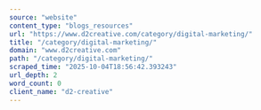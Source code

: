 ```yaml
---
source: "website"
content_type: "blogs_resources"
url: "https://www.d2creative.com/category/digital-marketing/"
title: "/category/digital-marketing/"
domain: "www.d2creative.com"
path: "/category/digital-marketing/"
scraped_time: "2025-10-04T18:56:42.393243"
url_depth: 2
word_count: 0
client_name: "d2-creative"
---
```


